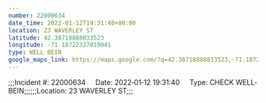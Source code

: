 ```yaml
---
number: 22000634
date_time: 2022-01-12T19:31:40+00:00
location: 23 WAVERLEY ST
latitude: 42.38718888833523
longitude: -71.18722337819041
type: WELL BEIN
google_maps_link: https://maps.google.com/?q=42.38718888833523,-71.18722337819041
---
```


;;;Incident #: 22000634     Date: 2022‐01‐12 19:31:40     Type: CHECK WELL‐BEIN;;;;;;Location: 23 WAVERLEY ST;;;
